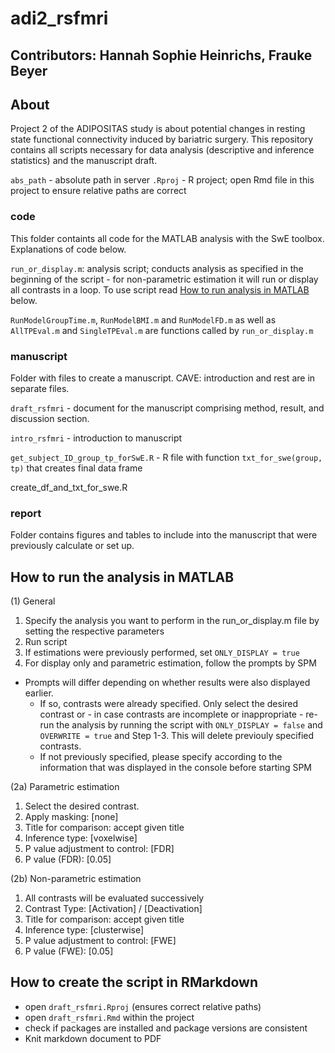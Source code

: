 # adi2_rsfmri

## Contributors: Hannah Sophie Heinrichs, Frauke Beyer

## About

Project 2 of the ADIPOSITAS study is about potential changes in resting state functional connectivity induced by bariatric surgery. This repository contains all scripts necessary for data analysis (descriptive and inference statistics) and the manuscript draft.

`abs_path` - absolute path in server
`.Rproj` - R project; open Rmd file in this project to ensure relative paths are correct

### code
This folder containts all code for the MATLAB analysis with the SwE toolbox. Explanations of code below.

`run_or_display.m`: analysis script; conducts analysis as specified in the beginning of the script - for non-parametric estimation it will run or display all contrasts in a loop. To use script read [How to run analysis in MATLAB](#how-to-run-the-analysis-in-matlab) below.

`RunModelGroupTime.m`, `RunModelBMI.m` and `RunModelFD.m` as well as `AllTPEval.m` and `SingleTPEval.m` are functions called by `run_or_display.m`


### manuscript
Folder with files to create a manuscript. CAVE: introduction and rest are in separate files.

`draft_rsfmri` - document for the manuscript comprising method, result, and discussion section.

`intro_rsfmri` - introduction to manuscript

`get_subject_ID_group_tp_forSwE.R` - R file with function `txt_for_swe(group, tp)` that creates final data frame

create_df_and_txt_for_swe.R

### report
Folder contains figures and tables to include into the manuscript that were previously calculate or set up.

## How to run the analysis in MATLAB

(1) General

1. Specify the analysis you want to perform in the run_or_display.m file by setting the respective parameters
2. Run script
3. If estimations were previously performed, set `ONLY_DISPLAY = true`
4. For display only and parametric estimation, follow the prompts by SPM

  - Prompts will differ depending on whether results were also displayed earlier.
	   - If so, contrasts were already specified. Only select the desired contrast or - in case contrasts are incomplete or inappropriate - re-run the analysis by running the script with `ONLY_DISPLAY = false` and `OVERWRITE = true` and Step 1-3. This will delete previouly specified contrasts.
	   - If not previously specified, please specify according to the information that was displayed in the console before starting SPM

(2a) Parametric estimation
1. Select the desired contrast.
2. Apply masking: [none]
3. Title for comparison: accept given title
4. Inference type: [voxelwise]
5. P value adjustment to control: [FDR]
6. P value (FDR): [0.05]

(2b) Non-parametric estimation
1. All contrasts will be evaluated successively
2. Contrast Type: [Activation] / [Deactivation]
3. Title for comparison: accept given title
4. Inference type: [clusterwise]
5. P value adjustment to control: [FWE]
6. P value (FWE): [0.05]

## How to create the script in RMarkdown

* open `draft_rsfmri.Rproj` (ensures correct relative paths)
* open `draft_rsfmri.Rmd` within the project
* check if packages are installed and package versions are consistent
* Knit markdown document to PDF
